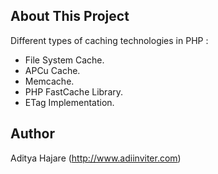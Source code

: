 ## About This Project
Different types of caching technologies in PHP :
- File System Cache.
- APCu Cache.
- Memcache.
- PHP FastCache Library.
- ETag Implementation.

## Author
Aditya Hajare (http://www.adiinviter.com)